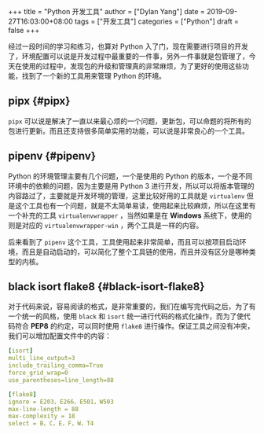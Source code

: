 +++
title = "Python 开发工具"
author = ["Dylan Yang"]
date = 2019-09-27T16:03:00+08:00
tags = ["开发工具"]
categories = ["Python"]
draft = false
+++

经过一段时间的学习和练习，也算对 Python 入了门，现在需要进行项目的开发了，环境配置可以说是开发过程中最重要的一件事，另外一件事就是包管理了，今天在使用的过程中，发现包的升级和管理真的非常麻烦，为了更好的使用这些功能，找到了一个新的工具用来管理 Python 的环境。


## pipx {#pipx}

`pipx` 可以说是解决了一直以来最心烦的一个问题，更新包，可以命题的将所有的包进行更新。而且还支持很多简单实用的功能，可以说是非常良心的一个工具。


## pipenv {#pipenv}

Python 的环境管理主要有几个问题，一个是使用的 Python 的版本，一个是不同环境中的依赖的问题，因为主要是用 Python 3 进行开发，所以可以将版本管理的内容路过了，主要就是开发环境的管理，这里比较好用的工具就是
`virtualenv` 但是这个工具也有一个问题，就是不太简单易读，使用起来比较麻烦，所以在这里有一个补充的工具 `virtualenvwrapper` ，当然如果是在
**Windows** 系统下，使用的则是对应的 `virtualenvwrapper-win` ，两个工具是一样的内容。

后来看到了 `pipenv` 这个工具，工具使用起来非常简单，而且可以按项目启动环境，而且是自动启动的，可以简化了整个工具链的使用，而且并没有区分是哪种类型的内核。


## black isort flake8 {#black-isort-flake8}

对于代码来说，容易阅读的格式，是非常重要的，我们在编写完代码之后，为了有一个统一的风格，使用 `black` 和 `isort` 统一进行代码的格式化操作，而为了使代码符合 **PEP8** 的约定，可以同时使用 `flake8` 进行操作。保证工具之间没有冲突，我们可以增加配置文件中的内容：

```yaml
[isort]
multi_line_output=3
include_trailing_comma=True
force_grid_wrap=0
use_parentheses=line_length=88

[flake8]
ignore = E203，E266，E501，W503
max-line-length = 88
max-complexity = 18
select = B，C，E，F，W，T4
```
